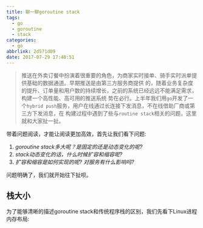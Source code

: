 ```yaml
---
title: 聊一聊goroutine stack
tags:
  - go
  - goroutine
  - stack
categories:
  - go
abbrlink: 2d571d09
date: 2017-07-29 17:48:51
---
```


> 推送在外卖订餐中扮演着很重要的角色，为商家实时接单、骑手实时派单提供基础的数据通道。早期推送是由第三方服务商提供
的，随着业务复杂度的提升、订单量和用户数的持续增长，之前的系统已经远远不能满足需求，构建一个高性能、高可用的推送系统
势在必行。上半年我们用`go`开发了一个`hybrid push`服务，用户在线通过长连接下发消息，不在线借助厂商或第三方下发消息，在
构建过程中遇到了些与`routine stack`相关的问题，这里就和大家扯一扯。

带着问题阅读，才能让阅读更加高效，首先让我们看下问题:

1. *goroutine stack多大呢？是固定的还是动态变化的呢?*
2. *stack动态变化的话，什么时候扩容和缩容呢?*
3. *扩容和缩容是如何实现的呢? 对服务有什么影响吗?*

问题明确了，我们就开始往下扯呗。

## 栈大小

为了能够清晰的描述goroutine stack和传统程序栈的区别，我们先看下Linux进程内存布局:


